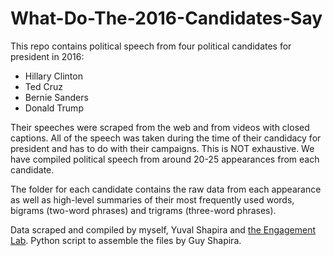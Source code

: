# What-Do-The-2016-Candidates-Say

This repo contains political speech from four political candidates for president in 2016: 
- Hillary Clinton
- Ted Cruz
- Bernie Sanders
- Donald Trump

Their speeches were scraped from the web and from videos with closed captions. All of the speech was taken during the time of their candidacy for president and has to do with their campaigns. This is NOT exhaustive. We have compiled political speech from around 20-25 appearances from each candidate. 

The folder for each candidate contains the raw data from each appearance as well as high-level summaries of their most frequently used words, bigrams (two-word phrases) and trigrams (three-word phrases).

Data scraped and compiled by myself, Yuval Shapira and [the Engagement Lab](http://elab.emerson.edu). Python script to assemble the files by Guy Shapira.

